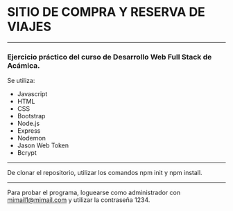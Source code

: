 # SITIO DE COMPRA Y RESERVA DE VIAJES
-------------------------------------
### Ejercicio práctico del curso de Desarrollo Web Full Stack de Acámica.

Se utiliza:
- Javascript
- HTML
- CSS
- Bootstrap
- Node.js
- Express
- Nodemon
- Jason Web Token
- Bcrypt

---
De clonar el repositorio, utilizar los comandos npm init y npm install.

---

Para probar el programa, loguearse como administrador con mimail1@mimail.com y utilizar la contraseña 1234.
